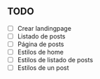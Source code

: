 ## TODO
- [ ] Crear landingpage
- [ ] Listado de posts
- [ ] Página de posts
- [ ] Estilos de home
- [ ] Estilos de listado de posts
- [ ] Estilos de un post
